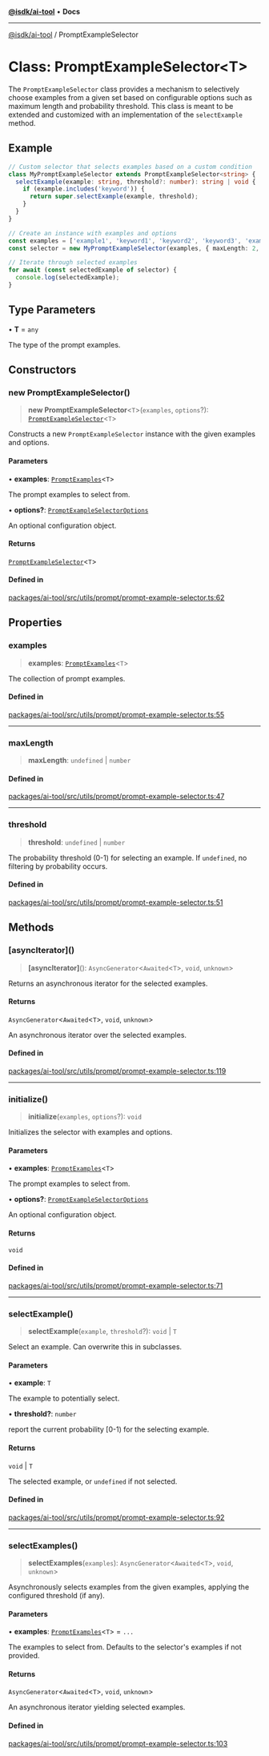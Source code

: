 [**@isdk/ai-tool**](../README.md) • **Docs**

***

[@isdk/ai-tool](../globals.md) / PromptExampleSelector

# Class: PromptExampleSelector\<T\>

The `PromptExampleSelector` class provides a mechanism to selectively choose examples from a given set based on
configurable options such as maximum length and probability threshold. This class is meant to be extended and customized
with an implementation of the `selectExample` method.

## Example

```ts
// Custom selector that selects examples based on a custom condition
class MyPromptExampleSelector extends PromptExampleSelector<string> {
  selectExample(example: string, threshold?: number): string | void {
    if (example.includes('keyword')) {
      return super.selectExample(example, threshold);
    }
  }
}

// Create an instance with examples and options
const examples = ['example1', 'keyword1', 'keyword2', 'keyword3', 'example2', 'keyword4'];
const selector = new MyPromptExampleSelector(examples, { maxLength: 2, threshold: 0.8 });

// Iterate through selected examples
for await (const selectedExample of selector) {
  console.log(selectedExample);
}
```

## Type Parameters

• **T** = `any`

The type of the prompt examples.

## Constructors

### new PromptExampleSelector()

> **new PromptExampleSelector**\<`T`\>(`examples`, `options`?): [`PromptExampleSelector`](PromptExampleSelector.md)\<`T`\>

Constructs a new `PromptExampleSelector` instance with the given examples and options.

#### Parameters

• **examples**: [`PromptExamples`](../type-aliases/PromptExamples.md)\<`T`\>

The prompt examples to select from.

• **options?**: [`PromptExampleSelectorOptions`](../interfaces/PromptExampleSelectorOptions.md)

An optional configuration object.

#### Returns

[`PromptExampleSelector`](PromptExampleSelector.md)\<`T`\>

#### Defined in

[packages/ai-tool/src/utils/prompt/prompt-example-selector.ts:62](https://github.com/isdk/ai-tool.js/blob/b0813174e9b350ae47231f8e5f885150313123b0/src/utils/prompt/prompt-example-selector.ts#L62)

## Properties

### examples

> **examples**: [`PromptExamples`](../type-aliases/PromptExamples.md)\<`T`\>

The collection of prompt examples.

#### Defined in

[packages/ai-tool/src/utils/prompt/prompt-example-selector.ts:55](https://github.com/isdk/ai-tool.js/blob/b0813174e9b350ae47231f8e5f885150313123b0/src/utils/prompt/prompt-example-selector.ts#L55)

***

### maxLength

> **maxLength**: `undefined` \| `number`

#### Defined in

[packages/ai-tool/src/utils/prompt/prompt-example-selector.ts:47](https://github.com/isdk/ai-tool.js/blob/b0813174e9b350ae47231f8e5f885150313123b0/src/utils/prompt/prompt-example-selector.ts#L47)

***

### threshold

> **threshold**: `undefined` \| `number`

The probability threshold (0-1) for selecting an example. If `undefined`, no filtering by probability occurs.

#### Defined in

[packages/ai-tool/src/utils/prompt/prompt-example-selector.ts:51](https://github.com/isdk/ai-tool.js/blob/b0813174e9b350ae47231f8e5f885150313123b0/src/utils/prompt/prompt-example-selector.ts#L51)

## Methods

### \[asyncIterator\]()

> **\[asyncIterator\]**(): `AsyncGenerator`\<`Awaited`\<`T`\>, `void`, `unknown`\>

Returns an asynchronous iterator for the selected examples.

#### Returns

`AsyncGenerator`\<`Awaited`\<`T`\>, `void`, `unknown`\>

An asynchronous iterator over the selected examples.

#### Defined in

[packages/ai-tool/src/utils/prompt/prompt-example-selector.ts:119](https://github.com/isdk/ai-tool.js/blob/b0813174e9b350ae47231f8e5f885150313123b0/src/utils/prompt/prompt-example-selector.ts#L119)

***

### initialize()

> **initialize**(`examples`, `options`?): `void`

Initializes the selector with examples and options.

#### Parameters

• **examples**: [`PromptExamples`](../type-aliases/PromptExamples.md)\<`T`\>

The prompt examples to select from.

• **options?**: [`PromptExampleSelectorOptions`](../interfaces/PromptExampleSelectorOptions.md)

An optional configuration object.

#### Returns

`void`

#### Defined in

[packages/ai-tool/src/utils/prompt/prompt-example-selector.ts:71](https://github.com/isdk/ai-tool.js/blob/b0813174e9b350ae47231f8e5f885150313123b0/src/utils/prompt/prompt-example-selector.ts#L71)

***

### selectExample()

> **selectExample**(`example`, `threshold`?): `void` \| `T`

Select an example. Can overwrite this in subclasses.

#### Parameters

• **example**: `T`

The example to potentially select.

• **threshold?**: `number`

report the current probability [0-1) for the selecting example.

#### Returns

`void` \| `T`

The selected example, or `undefined` if not selected.

#### Defined in

[packages/ai-tool/src/utils/prompt/prompt-example-selector.ts:92](https://github.com/isdk/ai-tool.js/blob/b0813174e9b350ae47231f8e5f885150313123b0/src/utils/prompt/prompt-example-selector.ts#L92)

***

### selectExamples()

> **selectExamples**(`examples`): `AsyncGenerator`\<`Awaited`\<`T`\>, `void`, `unknown`\>

Asynchronously selects examples from the given examples, applying the configured threshold (if any).

#### Parameters

• **examples**: [`PromptExamples`](../type-aliases/PromptExamples.md)\<`T`\> = `...`

The examples to select from. Defaults to the selector's examples if not provided.

#### Returns

`AsyncGenerator`\<`Awaited`\<`T`\>, `void`, `unknown`\>

An asynchronous iterator yielding selected examples.

#### Defined in

[packages/ai-tool/src/utils/prompt/prompt-example-selector.ts:103](https://github.com/isdk/ai-tool.js/blob/b0813174e9b350ae47231f8e5f885150313123b0/src/utils/prompt/prompt-example-selector.ts#L103)
